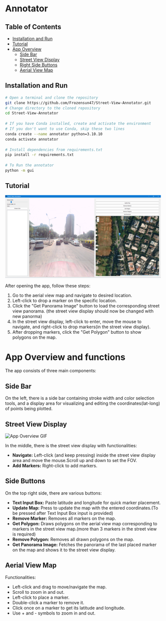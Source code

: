 # Annotator

## Table of Contents
- [Installation and Run](#installation-and-run)
- [Tutorial](#tutorial)
- [App Overview](#app-overview)
  - [Side Bar](#side-bar)
  - [Street View Display](#street-view-display)
  - [Right Side Buttons](#right-side-buttons)
  - [Aerial View Map](#aerial-view-map)

## Installation and Run

```bash
# Open a terminal and clone the repository
git clone https://github.com/Frozensun47/Street-View-Annotator.git
# Change directory to the cloned repository
cd Street-View-Annotator

# If you have Conda installed, create and activate the environment
# If you don't want to use Conda, skip these two lines
conda create --name annotator python=3.10.10
conda activate annotator

# Install dependencies from requirements.txt
pip install -r requirements.txt

# To Run the annotator
python -m gui
```
## Tutorial
![App Overview Image](utils/Readme/App_full_image.png)

After opening the app, follow these steps:

1. Go to the aerial view map and navigate to desired location.
2. Left-click to drop a marker on the  specific location.
3. Click the "Get Panorama Image" button to load the corresponding street view panorama.
    (the street view display should now be changed with new panorma)
4. In the street view display, left-click to enter, move the mouse to navigate, and right-click to drop markers(in the street view display).
5. After dropping markers, click the "Get Polygon" button to show polygons on the map.


# App Overview and functions

The app consists of three main components:

## Side Bar
On the left, there is a side bar containing stroke width and color selection tools, and a display area for visualizing and editing the coordinates(lat-long) of points being plotted.

## Street View Display

<img src="https://github.com/Frozensun47/Street-View-Annotator/blob/main/utils/Readme/street_view_marker.gif" alt="App Overview GIF" width="400" height="200">

In the middle, there is the street view display with functionalities:

- **Navigate:** Left-click (and keep pressing) inside the street view display area and move the mouse.Scroll up and down to set the FOV.
- **Add Markers:** Right-click to add markers.

## Side Buttons
On the top right side, there are various buttons:

- **Text Input Box:** Paste latitude and longitude for quick marker placement.
- **Update Map:** Press to update the map with the entered coordinates.(To be pressed after Text Input Box input is provided)
- **Remove Marker:** Removes all markers on the map.
- **Get Polygon:** Draws polygons on the aerial view map corresponding to markers in the street view map.(more than 3 markers in the street view is required)
- **Remove Polygon:** Removes all drawn polygons on the map.
- **Get Panorama Image:** Fetches the panorama of the last placed marker on the map and shows it to the street view display.

## Aerial View Map
Functionalities:

- Left-click and drag to move/navigate the map.
- Scroll to zoom in and out.
- Left-click to place a marker.
- Double-click a marker to remove it.
- Click once on a marker to get its latitude and longitude.
- Use + and - symbols to zoom in and out.